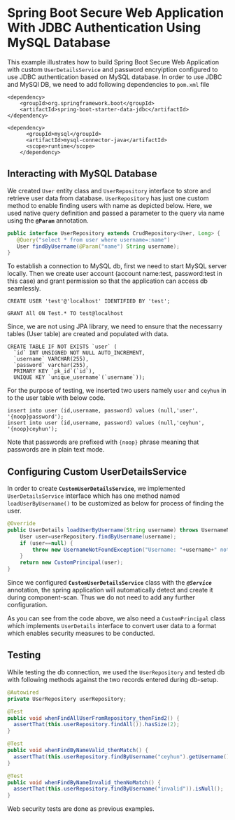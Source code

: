 # Spring Boot Secure Web Application With JDBC Authentication Using MySQL Database

This example illustrates how to build Spring Boot Secure Web Application with custom `UserDetailsService` and password encryiption configured to use JDBC authentication based on MySQL database. In order to use JDBC and MySQl DB, we need to add following dependencies to `pom.xml` file

```maven
<dependency>
    <groupId>org.springframework.boot</groupId>
    <artifactId>spring-boot-starter-data-jdbc</artifactId>
</dependency>

<dependency>
      <groupId>mysql</groupId>
      <artifactId>mysql-connector-java</artifactId>
      <scope>runtime</scope>
    </dependency>
```

## Interacting with MySQL Database

 We created `User` entity class and `UserRepository` interface to store and retrieve user data from database. `UserRepository` has just one custom method to enable finding users with name as depicted below. Here, we used native query definition and passed a parameter to the query via name using the **`@Param`** annotation.

 ```java
 public interface UserRepository extends CrudRepository<User, Long> {
    @Query("select * from user where username=:name")
    User findByUsername(@Param("name") String username);
}
 ```

To establish a connection to MySQL db, first we need to start MySQL server locally. Then we create user account (account name:test, password:test in this case) and grant permission so that the application can access db seamlessly.

```mysql
CREATE USER 'test'@'localhost' IDENTIFIED BY 'test';

GRANT All ON Test.* TO test@localhost
```

Since, we are not using JPA library, we need to ensure that the necessarry tables (User table) are  created and populated with data.

```mysql
CREATE TABLE IF NOT EXISTS `user` (
  `id` INT UNSIGNED NOT NULL AUTO_INCREMENT,
  `username` VARCHAR(255),
  `password` varchar(255),
  PRIMARY KEY `pk_id`(`id`),  
  UNIQUE KEY `unique_username`(`username`));
```

For the purpose of testing, we inserted two users namely `user` and `ceyhun` in to the user table with below code.

```mysql
insert into user (id,username, password) values (null,'user', '{noop}password');
insert into user (id,username, password) values (null,'ceyhun', '{noop}ceyhun');
```

Note that passwords are prefixed with `{noop}` phrase meaning that passwords are in plain text mode.

## Configuring Custom UserDetailsService

In order to create **`CustomUserDetailsService`**, we implemented `UserDetailsService` interface which has one method named `loadUserByUsername()` to be customized as below for process of finding the user.

```java
@Override
public UserDetails loadUserByUsername(String username) throws UsernameNotFoundException {
    User user=userRepository.findByUsername(username);
    if (user==null) {
        throw new UsernameNotFoundException("Username: "+username+" not found on repository ");
    }
    return new CustomPrincipal(user);
}
```

Since we configured **`CustomUserDetailsService`** class with the ***`@Service`*** annotation, the spring application will automatically detect and create it during component-scan. Thus we do not need to add any further configuration.

As you can see from the code above, we also need a `CustomPrincipal` class which implements `UserDetails` interface to convert user data to a format which enables security measures to be conducted.

## Testing

While testing the db connection, we used the `UserRepository` and tested db with following methods against the two records entered during db-setup.

```java
@Autowired
private UserRepository userRepository;

@Test
public void whenFindAllUserFromRepository_thenFind2() {
  assertThat(this.userRepository.findAll()).hasSize(2);
}

@Test
public void whenFindByNameValid_thenMatch() {
  assertThat(this.userRepository.findByUsername("ceyhun").getUsername()).isEqualTo("ceyhun");
}

@Test
public void whenFindByNameInvalid_thenNoMatch() {
  assertThat(this.userRepository.findByUsername("invalid")).isNull();
}
```

Web security tests are done as previous examples.
